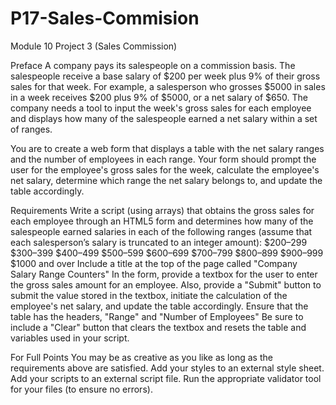 # P17-Sales-Commision
Module 10 Project 3 (Sales Commission)

Preface
A company pays its salespeople on a commission basis. The salespeople receive a base salary of $200 per week plus 9% of their gross sales for that week. For example, a salesperson who grosses $5000 in sales in a week receives $200 plus 9% of $5000, or a net salary of $650. The company needs a tool to input the week's gross sales for each employee and displays how many of the salespeople earned a net salary within a set of ranges.

You are to create a web form that displays a table with the net salary ranges and the number of employees in each range. Your form should prompt the user for the employee's gross sales for the week, calculate the employee's net salary, determine which range the net salary belongs to, and update the table accordingly.

Requirements
Write a script (using arrays) that obtains the gross sales for each employee through an HTML5 form and determines how many of the salespeople earned salaries in each of the following ranges (assume that each salesperson’s salary is truncated to an integer amount):
$200–299
$300–399
$400–499
$500–599
$600–699
$700–799
$800–899
$900–999
$1000 and over
Include a title at the top of the page called "Company Salary Range Counters"
In the form, provide a textbox for the user to enter the gross sales amount for an employee.
Also, provide a "Submit" button to submit the value stored in the textbox, initiate the calculation of the employee's net salary, and update the table accordingly.
Ensure that the table has the headers, "Range" and "Number of Employees"
Be sure to include a "Clear" button that clears the textbox and resets the table and variables used in your script.

For Full Points
You may be as creative as you like as long as the requirements above are satisfied.
Add your styles to an external style sheet.
Add your scripts to an external script file.
Run the appropriate validator tool for your files (to ensure no errors).
